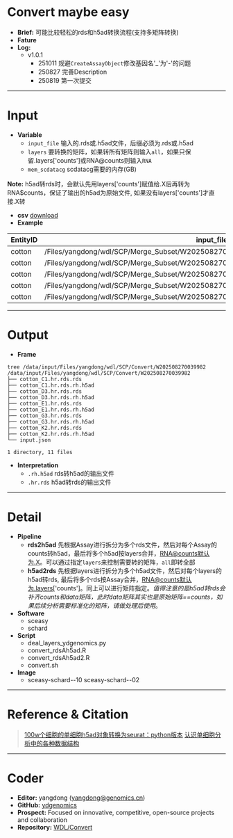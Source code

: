 # **Convert** maybe easy
- **Brief:** 可能比较轻松的rds和h5ad转换流程(支持多矩阵转换)
- **Fature** 
- **Log:** 
  - v1.0.1
    - 251011 规避`CreateAssayObject`修改基因名'_'为'-'的问题
    - 250827 完善Description
    - 250819 第一次提交


---
# Input
- **Variable**
  - `input_file` 输入的.rds或.h5ad文件，后缀必须为.rds或.h5ad
  - `layers` 要转换的矩阵，如果转所有矩阵则输入`all`，如果只保留.layers['counts']或RNA@counts则输入`RNA`
  - `mem_scdatacg` scdatacg需要的内存(GB)

**Note:** h5ad转rds时，会默认先用layers['counts']赋值给.X后再转为RNA$counts，保证了输出的h5ad为原始文件, 如果没有layers['counts']才直接.X转

- **csv** [download](https://github.com/ydgenomics/WDL/blob/main/Convert/v1.0.1/Convert_v1.0.1.csv)
- **Example** 

| EntityID | input_file | layers | mem_scdatacg |
|-|-|-|-|
| cotton | /Files/yangdong/wdl/SCP/Merge_Subset/W202508270022225/cotton_fibre_0.5/cotton_C1.hr.rds.rds | RNA | 4 |
| cotton | /Files/yangdong/wdl/SCP/Merge_Subset/W202508270022225/cotton_fibre_0.5/cotton_D3.hr.rds.rds |   |   |
| cotton | /Files/yangdong/wdl/SCP/Merge_Subset/W202508270022225/cotton_fibre_0.5/cotton_E1.hr.rds.rds |   |   |
| cotton | /Files/yangdong/wdl/SCP/Merge_Subset/W202508270022225/cotton_fibre_0.5/cotton_G3.hr.rds.rds |   |   |
| cotton | /Files/yangdong/wdl/SCP/Merge_Subset/W202508270022225/cotton_fibre_0.5/cotton_K2.hr.rds.rds |   |   |


---
# Output
- **Frame**
```shell
tree /data/input/Files/yangdong/wdl/SCP/Convert/W202508270039982
/data/input/Files/yangdong/wdl/SCP/Convert/W202508270039982
├── cotton_C1.hr.rds.rds
├── cotton_C1.hr.rds.rh.h5ad
├── cotton_D3.hr.rds.rds
├── cotton_D3.hr.rds.rh.h5ad
├── cotton_E1.hr.rds.rds
├── cotton_E1.hr.rds.rh.h5ad
├── cotton_G3.hr.rds.rds
├── cotton_G3.hr.rds.rh.h5ad
├── cotton_K2.hr.rds.rds
├── cotton_K2.hr.rds.rh.h5ad
└── input.json

1 directory, 11 files
```

- **Interpretation**
  - `.rh.h5ad` rds转h5ad的输出文件
  - `.hr.rds` h5ad转rds的输出文件


---
# Detail
- **Pipeline**
  - **rds2h5ad** 先根据Assay进行拆分为多个rds文件，然后对每个Assay的counts转h5ad，最后将多个h5ad按layers合并，RNA@counts默认为.X。可以通过指定`layers`来控制需要转的矩阵，`all`即转全部
  - **h5ad2rds** 先根据layers进行拆分为多个h5ad文件，然后对每个layers的h5ad转rds, 最后将多个rds按Assay合并，RNA@counts默认为.layers['counts']。同上可以进行矩阵指定。*值得注意的是h5ad转rds会补齐counts和data矩阵，此时data矩阵其实也是原始矩阵==counts，如果后续分析需要标准化的矩阵，请做处理后使用*。
- **Software**
  - sceasy
  - schard
- **Script**
  - deal_layers_ydgenomics.py
  - convert_rdsAh5ad.R
  - convert_rdsAh5ad2.R
  - convert.sh
- **Image**
  - sceasy-schard--10 sceasy-schard--02

---
# Reference & Citation
> [100w个细胞的单细胞h5ad对象转换为seurat：python版本](https://mp.weixin.qq.com/s/DxgZ-p9b51mzGASpxyhPNw)
> [认识单细胞分析中的各种数据结构](https://mp.weixin.qq.com/s/D7a2RlbJttaOlUNDAU5P3Q)

---
# Coder
- **Editor:** yangdong (yangdong@genomics.cn)
- **GitHub:** [ydgenomics](https://github.com/ydgenomics)
- **Prospect:** Focused on innovative, competitive, open-source projects and collaboration
- **Repository:** [WDL/Convert](https://github.com/ydgenomics/WDL/tree/main/Convert)